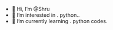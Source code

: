 - 👋 Hi, I’m @Shru
- 👀 I’m interested in . python..
- 🌱 I’m currently learning . python codes.

<!---
Shrusharu/Shrusharu is a ✨ special ✨ repository because its `README.md` (this file) appears on your GitHub profile.
You can click the Preview link to take a look at your changes.
--->
